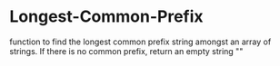 # Longest-Common-Prefix
function to find the longest common prefix string amongst an array of strings.
If there is no common prefix, return an empty string ""
